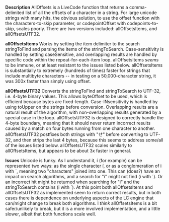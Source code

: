 **Description**
AllOffsets is a LiveCode function that returns a comma-delimited list of all the offsets of a character in a string. For large unicode strings with many hits, the obvious solution, to use the offset function with the characters-to-skip parameter, or codepointOffset with codepoints-to-skip, scales poorly. There are two versions included: allOffsetsItems, and allOffsetsUTF32.

**allOffsetsItems**
Works by setting the item delimiter to the search stringToFind and parsing the items of the stringToSearch.  Case-sensitivity is handled by setting caseSensitive, and overlapping results are handled by specific code within the repeat-for-each-item loop. allOffsetsItems *seems* to be immune, or at least resistant to the issues listed below. allOffsetsItems is substantially to extremely (hundreds of times) faster for strings that include multibyte characters -- in testing on a 50,000-character string, it was 300x faster than simply using offset.


**allOffsetsUTF32**
Converts the stringToFind and stringToSearch to UTF-32, i.e. 4-byte binary values. This allows byteOffset to be used, which is efficient because bytes are fixed-length. Case-INsensitivity is handled by using toUpper on the strings before conversion. Overlapping results are a natural result of the algorithm, with non-overlapping results generated by a special case in the loop. allOffsetsUTF32 is designed to correctly handle the 4-byte boundary, meaning that it should never return incorrect results caused by a match on four bytes running from one character to another. allOffsetsUTF32 postfixes both strings with "せ" before converting to UTF-32, and then strips the last 4 bytes, because this seems to address some/all of the issues listed below. allOffsetsUTF32 scales similarly to allOffsetsItems, but appears to be about 3x faster in general.

**Issues**
Unicode is funky. As I understand it, í (for example) can be represented two ways: as the single character í, or as a conglomeration of i with ´, meaning two "characters" joined into one. This can (does?) have an impact on search algorithms, and a search for "í" might not find (i with ´). Or an incorrect hit might be returned when searching for "i" and the stringToSearch contains (i with ´). At this point both allOffsetsItems and allOffsetsUTF32 as implemented seem to return correct results, but in both cases there is dependence on underlying aspects of the LC engine that can/might change to break both algorithms. I *think* allOffsetsItems is a bit safer/unlikely to break, but it is a more involved implementation, and a little slower, albeit that both functions scale well.
